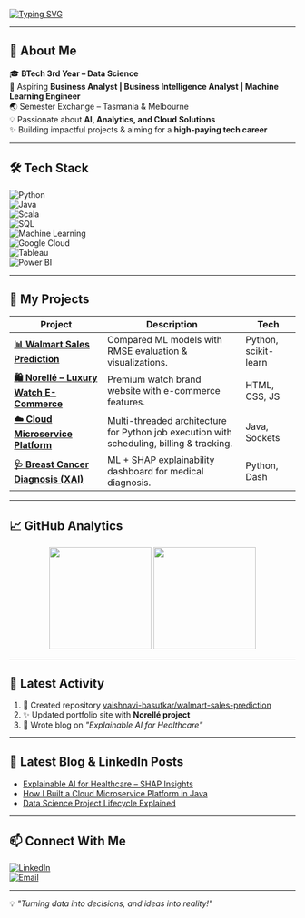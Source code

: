 <!-- Typing animation -->
[![Typing SVG](https://readme-typing-svg.herokuapp.com?font=Fira+Code&size=26&pause=1000&color=F75C7E&width=600&lines=Hi+%F0%9F%91%8B+I'm+Vaishnavi!;Data+Science+Student+%7C+Business+Analyst+Aspiring;Machine+Learning+%7C+AI+Enthusiast;Turning+Data+into+Decisions)](https://git.io/typing-svg)

---

## 🚀 About Me  
🎓 **BTech 3rd Year – Data Science**  
💼 Aspiring **Business Analyst | Business Intelligence Analyst | Machine Learning Engineer**  
🌏 Semester Exchange – Tasmania & Melbourne  
💡 Passionate about **AI, Analytics, and Cloud Solutions**  
✨ Building impactful projects & aiming for a **high-paying tech career**  

---

## 🛠 Tech Stack

![Python](https://img.shields.io/badge/Python-3776AB?style=for-the-badge&logo=python&logoColor=white)  
![Java](https://img.shields.io/badge/Java-ED8B00?style=for-the-badge&logo=openjdk&logoColor=white)  
![Scala](https://img.shields.io/badge/Scala-DC322F?style=for-the-badge&logo=scala&logoColor=white)  
![SQL](https://img.shields.io/badge/SQL-336791?style=for-the-badge&logo=postgresql&logoColor=white)  
![Machine Learning](https://img.shields.io/badge/Machine%20Learning-FF6F00?style=for-the-badge&logo=tensorflow&logoColor=white)  
![Google Cloud](https://img.shields.io/badge/Google%20Cloud-4285F4?style=for-the-badge&logo=googlecloud&logoColor=white)  
![Tableau](https://img.shields.io/badge/Tableau-E97627?style=for-the-badge&logo=tableau&logoColor=white)  
![Power BI](https://img.shields.io/badge/Power%20BI-F2C811?style=for-the-badge&logo=powerbi&logoColor=black)  

---

## 📌 My Projects

| Project | Description | Tech |
|---------|-------------|------|
| **[📊 Walmart Sales Prediction](https://github.com/vaishnavi-basutkar/walmart-sales-prediction)** | Compared ML models with RMSE evaluation & visualizations. | Python, scikit-learn |
| **[🛍️ Norellé – Luxury Watch E-Commerce](https://github.com/vaishnavi-basutkar/norelle-ecommerce)** | Premium watch brand website with e-commerce features. | HTML, CSS, JS |
| **[☁️ Cloud Microservice Platform](https://github.com/vaishnavi-basutkar/cloud-microservice-platform)** | Multi-threaded architecture for Python job execution with scheduling, billing & tracking. | Java, Sockets |
| **[🩺 Breast Cancer Diagnosis (XAI)](https://github.com/vaishnavi-basutkar/breast-cancer-xai)** | ML + SHAP explainability dashboard for medical diagnosis. | Python, Dash |

---

## 📈 GitHub Analytics

<p align="center">
  <img src="https://github-readme-stats.vercel.app/api?username=VaishnaviBasukar20&show_icons=true&theme=radical" height="180"/>
  <img src="https://github-readme-streak-stats.herokuapp.com/?user=vaishnavi-basutkar&theme=radical" height="180"/>
</p>

---

## 📅 Latest Activity  
<!--START_SECTION:activity-->
1. 🎉 Created repository [vaishnavi-basutkar/walmart-sales-prediction](https://github.com/vaishnavi-basutkar/walmart-sales-prediction)  
2. ✨ Updated portfolio site with **Norellé project**  
3. 📝 Wrote blog on *"Explainable AI for Healthcare"*  
<!--END_SECTION:activity-->

---

## 📰 Latest Blog & LinkedIn Posts  
<!-- BLOG-POST-LIST:START -->
- [Explainable AI for Healthcare – SHAP Insights](https://www.linkedin.com/in/vaishnavi-basutkar)  
- [How I Built a Cloud Microservice Platform in Java](https://www.linkedin.com/in/vaishnavi-basutkar)  
- [Data Science Project Lifecycle Explained](https://www.linkedin.com/in/vaishnavi-basutkar)  
<!-- BLOG-POST-LIST:END -->

---

## 📫 Connect With Me

[![LinkedIn](https://img.shields.io/badge/LinkedIn-0A66C2?style=for-the-badge&logo=linkedin&logoColor=white)](https://www.linkedin.com/in/vaishnavi-basutkar)  
[![Email](https://img.shields.io/badge/Email-D14836?style=for-the-badge&logo=gmail&logoColor=white)](mailto:vaishnavi.basutkar@example.com)  

---

💡 *"Turning data into decisions, and ideas into reality!"*

